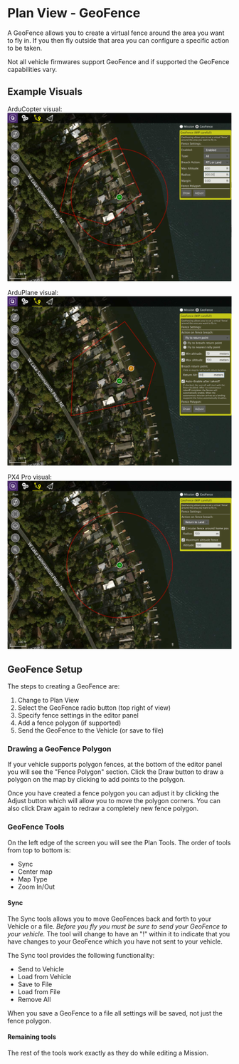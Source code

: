# Plan View - GeoFence
A GeoFence allows you to create a virtual fence around the area you want to fly in. If you then fly outside that area you can configure a specific action to be taken. 

Not all vehicle firmwares support GeoFence and if supported the GeoFence capabilities vary.

## Example Visuals
ArduCopter visual:
![](GeoFence.APM.Copter.jpg)

ArduPlane visual:
![](GeoFence.APM.Plane.jpg)

PX4 Pro visual:
![](GeoFence.PX4.jpg)

## GeoFence Setup
The steps to creating a GeoFence are:

1. Change to Plan View
2. Select the GeoFence radio button (top right of view)
3. Specify fence settings in the editor panel
4. Add a fence polygon (if supported)
5. Send the GeoFence to the Vehicle (or save to file)

### Drawing a GeoFence Polygon
If your vehicle supports polygon fences, at the bottom of the editor panel you will see the "Fence Polygon" section. Click the Draw button to draw a polygon on the map by clicking to add points to the polygon.

Once you have created a fence polygon you can adjust it by clicking the Adjust button which will allow you to move the polygon corners. You can also click Draw again to redraw a completely new fence polygon.

### GeoFence Tools
On the left edge of the screen you will see the Plan Tools. The order of tools from top to bottom is:

* Sync
* Center map
* Map Type
* Zoom In/Out

#### Sync
The Sync tools allows you to move GeoFences back and forth to your Vehicle or a file. *Before you fly you must be sure to send your GeoFence to your vehicle.* The tool will change to have an "!" within it to indicate that you have changes to your GeoFence which you have not sent to your vehicle. 

The Sync tool provides the following functionality:

* Send to Vehicle
* Load from Vehicle
* Save to File
* Load from File
* Remove All

When you save a GeoFence to a file all settings will be saved, not just the fence polygon. 

#### Remaining tools
The rest of the tools work exactly as they do while editing a Mission.

